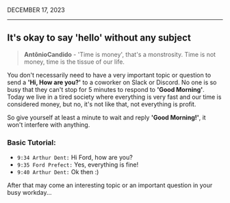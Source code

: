 DECEMBER 17, 2023

---

## It's okay to say 'hello' without any subject

> **AntônioCandido** - 'Time is money', that's a monstrosity. Time is not money, time is the tissue of our life.

You don't necessarily need to have a very important topic or question to send a **'Hi, How are you?'** to a coworker on Slack or Discord. No one is so busy that they can't stop for 5 minutes to respond to **'Good Morning'**. Today we live in a tired society where everything is very fast and our time is considered money, but no, it's not like that, not everything is profit.

So give yourself at least a minute to wait and reply **'Good Morning!'**, it won't interfere with anything.

### Basic Tutorial:

- `9:34 Arthur Dent:` Hi Ford, how are you?
- `9:35 Ford Prefect:` Yes, everything is fine!
- `9:40 Arthur Dent:` Ok then :)

After that may come an interesting topic or an important question in your busy workday...